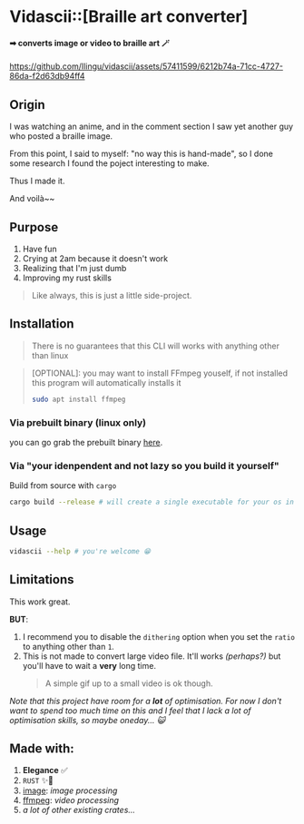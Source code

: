 # Vidascii::[Braille art converter]

#### ➡ converts image or video to braille art 🪄


https://github.com/Ilingu/vidascii/assets/57411599/6212b74a-71cc-4727-86da-f2d63db94ff4


## Origin

I was watching an anime, and in the comment section I saw yet another guy who posted a braille image.

From this point, I said to myself: "no way this is hand-made", so I done some research I found the poject interesting to make.

Thus I made it.

And voilà~~

## Purpose

1. Have fun
2. Crying at 2am because it doesn't work
3. Realizing that I'm just dumb
4. Improving my rust skills

> Like always, this is just a little side-project.

## Installation

> There is no guarantees that this CLI will works with anything other than linux

> [OPTIONAL]: you may want to install FFmpeg youself, if not installed this program will automatically installs it
>
> ```bash
> sudo apt install ffmpeg
> ```

### Via prebuilt binary (linux only)

you can go grab the prebuilt binary [here](https://github.com/Ilingu/vidascii/releases).

### Via "your idenpendent and not lazy so you build it yourself"

Build from source with `cargo`

```bash
cargo build --release # will create a single executable for your os in ./target/release, named "ilix_server" (with the associated executable extension in your os)
```

## Usage

```bash
vidascii --help # you're welcome 😁
```

## Limitations

This work great.

**BUT**:

1. I recommend you to disable the `dithering` option when you set the `ratio` to anything other than `1`.
2. This is not made to convert large video file. It'll works _(perhaps?)_ but you'll have to wait a **very** long time.
   > A simple gif up to a small video is ok though.

_Note that this project have room for a **lot** of optimisation. For now I don't want to spend too much time on this and I feel that I lack a lot of optimisation skills, so maybe oneday... 😺_

## Made with:

1. **Elegance** ✅
2. `RUST` ✨🦀
3. [image](https://docs.rs/image/latest/image/): _image processing_
4. [ffmpeg](https://ffmpeg.org/): _video processing_
5. _a lot of other existing crates..._
